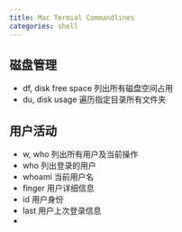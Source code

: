 ```yaml
---
title: Mac Termial Commandlines
categories: shell
---
```


## 磁盘管理

- df, disk free space
    列出所有磁盘空间占用
- du, disk usage
    遍历指定目录所有文件夹

## 用户活动

- w, who
    列出所有用户及当前操作
- who
    列出登录的用户
- whoami
    当前用户名
- finger
    用户详细信息
- id
    用户身份
- last
    用户上次登录信息
- 
